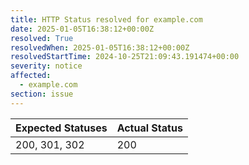 ```yaml
---
title: HTTP Status resolved for example.com
date: 2025-01-05T16:38:12+00:00Z
resolved: True
resolvedWhen: 2025-01-05T16:38:12+00:00Z
resolvedStartTime: 2024-10-25T21:09:43.191474+00:00
severity: notice
affected:
  - example.com
section: issue
---
```


| Expected Statuses | Actual Status  |
|-------------------|----------------|
| 200, 301, 302 | 200 |
